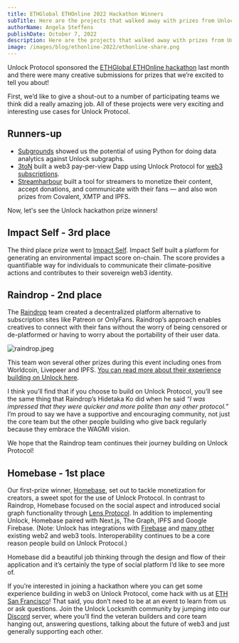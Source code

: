 ```yaml
---
title: ETHGlobal ETHOnline 2022 Hackathon Winners
subTitle: Here are the projects that walked away with prizes from Unlock Protocol
authorName: Angela Steffens
publishDate: October 7, 2022
description: Here are the projects that walked away with prizes from Unlock Protocol.
image: /images/blog/ethonline-2022/ethonline-share.png
---
```


Unlock Protocol sponsored the [ETHGlobal ETHOnline hackathon](https://online.ethglobal.com/) last month and there were many creative submissions for prizes that we’re excited to tell you about!

First, we’d like to give a shout-out to a number of participating teams we think did a really amazing job. All of these projects were very exciting and interesting use cases for Unlock Protocol. 

## Runners-up

- [Subgrounds](https://ethglobal.com/showcase/unlock-protocol-subgrounds-gyhj8) showed us the potential of using Python for doing data analytics against Unlock subgraphs.
- [3toN](https://ethglobal.com/showcase/3ton-ftzq1) built a web3 pay-per-view Dapp using Unlock Protocol for [web3 subscriptions](https://unlock-protocol.com/blog/recurring-subscription-nft).
- [Streamharbour](https://ethglobal.com/showcase/streamharbour-h1uqk) built a tool for streamers to monetize their content, accept donations, and communicate with their fans — and also won prizes from Covalent, XMTP and IPFS.

Now, let's see the Unlock hackathon prize winners!

## Impact Self - 3rd place

The third place prize went to [Impact Self](https://ethglobal.com/showcase/impact-self-n5y5t). Impact Self built a platform for generating an environmental impact score on-chain. The score provides a quantifiable way for individuals to communicate their climate-positive actions and contributes to their sovereign web3 identity. 

## Raindrop - 2nd place

The [Raindrop](https://ethglobal.com/showcase/raindrop-omz63) team created a decentralized platform alternative to subscription sites like Patreon or OnlyFans. Raindrop’s approach enables creatives to connect with their fans without the worry of being censored or de-platformed or having to worry about the portability of their user data. 

![raindrop.jpeg](/images/blog/ethonline-2022/raindrop.jpeg)

This team won several other prizes during this event including ones from Worldcoin, Livepeer and IPFS. [You can read more about their experience building on Unlock here](https://medium.com/@hidetaka.ko/summary-of-what-we-learned-from-protocol-who-developed-a-web3-version-of-patreon-at-ethonline-and-a0e4d1815952). 

I think you’ll find that if you choose to build on Unlock Protocol, you’ll see the same thing that Raindrop’s Hidetaka Ko did when he said *“I was impressed that they were quicker and more polite than any other protocol.”* I’m proud to say we have a supportive and encouraging community, not just the core team but the other people building who give back regularly because they embrace the WAGMI vision. 

We hope that the Raindrop team continues their journey building on Unlock Protocol! 

## Homebase - 1st place

Our first-prize winner, [Homebase](https://ethglobal.com/showcase/homebase-4kyoh), set out to tackle monetization for creators, a sweet spot for the use of Unlock Protocol. In contrast to Raindrop, Homebase focused on the social aspect and introduced social graph functionality through [Lens Protocol](https://lens.xyz/). In addition to implementing Unlock, Homebase paired with Next.js, The Graph, IPFS and Google Firebase.  (Note: Unlock has integrations with [Firebase](https://david-layton.gitbook.io/novum/) and [many other](https://unlock-protocol.com/guides/category/plugins/) existing web2 and web3 tools. Interoperability continues to be a core reason people build on Unlock Protocol.)

Homebase did a beautiful job thinking through the design and flow of their application and it’s certainly the type of social platform I’d like to see more of.

If you’re interested in joining a hackathon where you can get some experience building in web3 on Unlock Protocol, come hack with us at [ETH San Francisco](https://sf.ethglobal.com/)! That said, you don’t need to be at an event to learn from us or ask questions. Join the Unlock Locksmith community by jumping into our [Discord](http://discord.unlock-protocol.com) server, where you’ll find the veteran builders and core team hanging out, answering questions, talking about the future of web3 and just generally supporting each other.
